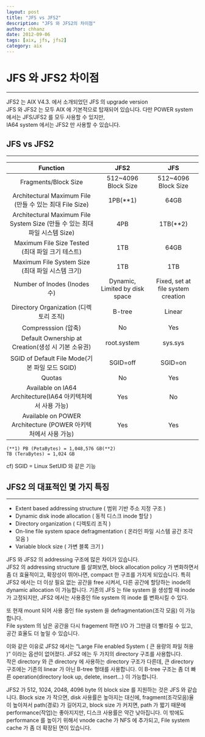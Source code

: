 ```yaml
---
layout: post
title: "JFS vs JFS2"
description: "JFS 와 JFS2의 차이점" 
author: chhanz
date: 2012-09-06
tags: [aix, jfs, jfs2]
category: aix
---
```


# JFS 와 JFS2 차이점  
* * *

JFS2 는 AIX V4.3. 에서 소개되었던 JFS 의 upgrade version   
JFS 와 JFS2 는 모두 AIX 에 기본적으로 탑재되어 있습니다. 다만 POWER system 에서는 JFS/JFS2 를 모두 사용할 수 있지만,    
IA64 system 에서는 JFS2 만 사용할 수 있습니다.    

## JFS vs JFS2
* * *

| Function | JFS2 | JFS |
|:-:|:-:|:-:|
|Fragments/Block Size|512~4096 Block Size|512~4096 Block Size|
| Architectural Maximum File (만들 수 있는 최대  File Size) | 1PB(**1) | 64GB |
| Architectural Maximum File System Size (만들 수 있는 최대 파일 시스템 Size) | 4PB | 1TB(**2) |
| Maximum File Size Tested (최대 파일 크기 테스트) | 1TB | 64GB |
| Maximum File System Size (최대 파일 시스템 크기) | 1TB | 1TB |
| Number of Inodes (Inodes 수) | Dynamic, Limited by disk space | Fixed, set at file system creation |
| Directory Organization (디렉토리 조직) | B-tree | Linear |
| Compresssion (압축) | No | Yes |
| Default Ownership at Creation(생성 시 기본 소유권) | root.system | sys.sys |
| SGID of Default File Mode(기본 파일 모드 SGID) | SGID=off | SGID=on |
| Quotas | No | Yes |
| Available on IA64 Architecture(IA64 아키텍처에서 사용 가능) | Yes | No |
| Available on POWER Architecture (POWER 아키텍처에서 사용 가능) | Yes | Yes |

```
(**1) PB (PetaBytes) = 1,048,576 GB(**2)    
TB (TeraBytes) = 1,024 GB    
```

cf) SGID = Linux SetUID 와 같은 기능

## JFS2 의 대표적인 몇 가지 특징
* * * 
- Extent based addressing structure ( 범위 기반 주소 지정 구조 )   
- Dynamic disk inode allocation ( 동적 디스크 inode 할당 )   
- Directory organization ( 디렉토리 조직 )   
- On-line file system space defragmentation ( 온라인 파일 시스템 공간 조각 모음 )   
- Variable block size ( 가변 블록 크기 )   


JFS 와 JFS2 의 addressing 구조에 많은 차이가 있습니다.   
JFS2 의 addressing structure 를 살펴보면, block allocation policy 가 변화하면서 좀 더 효율적이고, 확장성이 뛰어나면, compact 한 구조를 가지게 되있습니다.
특히 JFS2 에서는 더 이상 필요 없는 공간을 free 시켜서, 다른 공간에 할당하는 inode의 dynamic allocation 이 가능합니다.
기존의 JFS 는 file system 을 생성할 때 inode 가 고정되지만, JFS2 에서는 사용중인 file system 의 inode 를 변화시킬 수 있다.

또 현재 mount 되어 사용 중인 file system 을 defragmentation(조각 모음) 이 가능합니다.    
File system 의 남은 공간을 다시 fragement 하면 I/O 가 그만큼 더 빨라질 수 있고, 공간 효율도 더 높일 수 있습니다.    

이와 같은 이유로 JFS2 에서는 “Large File enabled System    ( 큰 용량의 파일 허용 )” 이라는 옵션이 없어졌다. JFS2 에는 두 가지의 directory 구조를 사용합니다.    
작은 directory 와 큰 directory 에 사용하는 directory 구조가 다른데, 큰 directory 구조에는 기존의 linear 가 아닌 B-tree 형태를 사용합니다.
이 B-tree 구조는 좀 더 빠른 operation(directory look up, delete, insert...) 이 가능합니다.   

JFS2 가 512, 1024, 2048, 4096 byte 의 block size 를 지원하는 것은 JFS 와 같습니다. 
Block size 가 작으면, disk 사용률은 높아지는 대신에, fragment(조각모음)율이 높아져서 path(경로) 가 길어지고, block size 가 커지면, path 가 짧기 때문에 performance(작업)는 좋아지지만, 디스크 사용률은 약간 낮아집니다.
이 밖에도 performance 를 높이기 위해서 vnode cache 가 NFS 에 추가되고, File system cache 가 좀 더 확장된 면이 있습니다.


